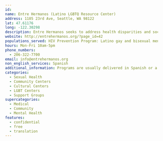 ```yaml
---
id:
name: Entre Hermanos (Latino LGBTQ Resource Center)
address: 1105 23rd Ave, Seattle, WA 98122
lat: 47.61176
long: -122.30298
description: Entre Hermanos seeks to address health disparities and social injustices affecting the Latino LGBTQ community in a culturally appropriate environment through disease prevention, education, support services, advocacy and community building.
website: http://entrehermanos.org/?page_id=42
populations_served: HIV Prevention Program: Latino gay and bisexual men, Medical Case Management Program: Latinos living with HIV, Latina LBTQ Women's Program: Latina women who identify as lesbian, bisexual, transgender, queer or gender-fluid. Ages 18+
hours: Mon-Fri 10am-5pm
phone_numbers: 
  - 206-322-7700
email: info@entrehermanos.org
non_english_services: Spanish
additional_information: Programs are usually delivered in Spanish or a bilingual format, as well as in a culturally appropriate manner by members of the community.
categories:
  - Sexual Health
  - Community Centers
  - Cultural Centers
  - LGBT Centers
  - Support Groups
supercategories:
  - Medical
  - Community
  - Mental Health
features:
  - confidential
  - free
  - translation
---
```

